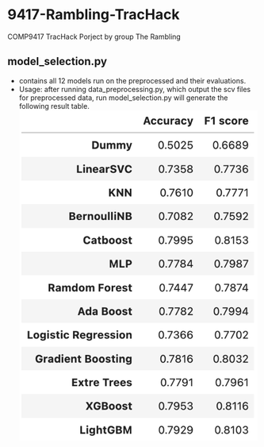 # 9417-Rambling-TracHack
COMP9417 TracHack Porject by group The Rambling 

## model_selection.py 
- contains all 12 models run on the preprocessed and their evaluations.
- Usage: after running data_preprocessing.py, which output the scv files for preprocessed data, run model_selection.py will generate the following result table.
![](graphs/model_result_table.png)
  
